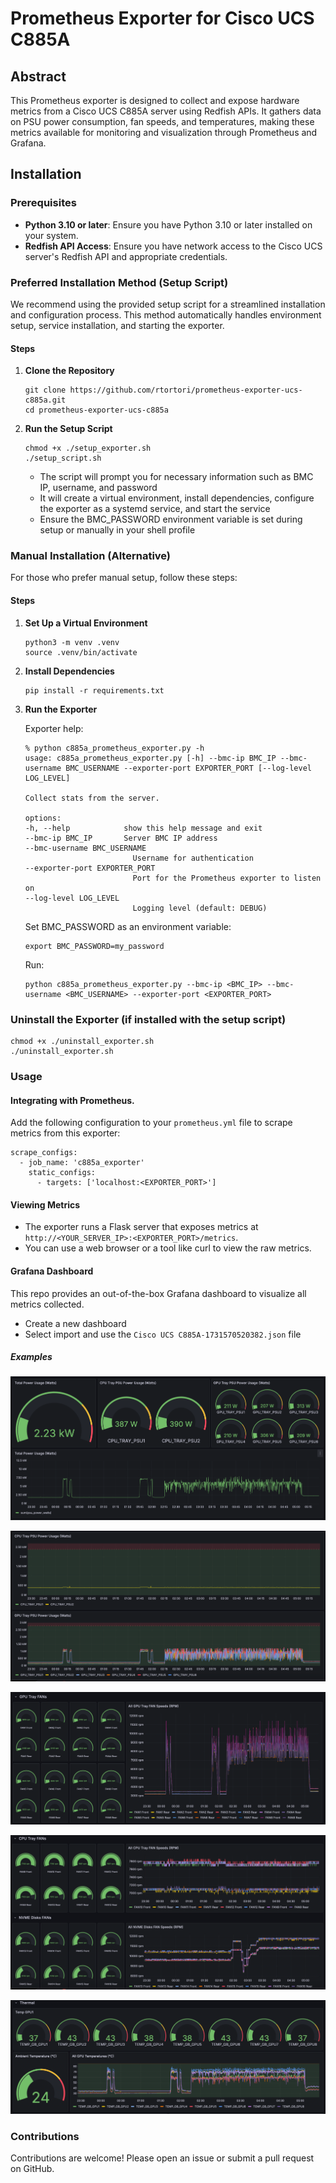 # Prometheus Exporter for Cisco UCS C885A

## Abstract

This Prometheus exporter is designed to collect and expose hardware metrics from a Cisco UCS C885A server using Redfish APIs. It gathers data on PSU power consumption, fan speeds, and temperatures, making these metrics available for monitoring and visualization through Prometheus and Grafana.

## Installation

### Prerequisites

- **Python 3.10 or later**: Ensure you have Python 3.10 or later installed on your system.
- **Redfish API Access**: Ensure you have network access to the Cisco UCS server's Redfish API and appropriate credentials.

### Preferred Installation Method (Setup Script)

We recommend using the provided setup script for a streamlined installation and configuration process. This method automatically handles environment setup, service installation, and starting the exporter.

#### Steps

1. **Clone the Repository**

    ```
    git clone https://github.com/rtortori/prometheus-exporter-ucs-c885a.git
    cd prometheus-exporter-ucs-c885a
    ```

2. **Run the Setup Script**

    ```
    chmod +x ./setup_exporter.sh
    ./setup_script.sh
    ```

    - The script will prompt you for necessary information such as BMC IP, username, and password
    - It will create a virtual environment, install dependencies, configure the exporter as a systemd service, and start the service
    - Ensure the BMC_PASSWORD environment variable is set during setup or manually in your shell profile


### Manual Installation (Alternative)

For those who prefer manual setup, follow these steps:

#### Steps

1. **Set Up a Virtual Environment**

    ```
    python3 -m venv .venv
    source .venv/bin/activate
    ```

2. **Install Dependencies**

    ```
    pip install -r requirements.txt
    ```

3. **Run the Exporter**

    Exporter help:

    ```
    % python c885a_prometheus_exporter.py -h
    usage: c885a_prometheus_exporter.py [-h] --bmc-ip BMC_IP --bmc-username BMC_USERNAME --exporter-port EXPORTER_PORT [--log-level LOG_LEVEL]

    Collect stats from the server.

    options:
    -h, --help            show this help message and exit
    --bmc-ip BMC_IP       Server BMC IP address
    --bmc-username BMC_USERNAME
                            Username for authentication
    --exporter-port EXPORTER_PORT
                            Port for the Prometheus exporter to listen on
    --log-level LOG_LEVEL
                            Logging level (default: DEBUG)
    ```

    Set BMC_PASSWORD as an environment variable:

    ```
    export BMC_PASSWORD=my_password
    ```

    Run:

    ```
    python c885a_prometheus_exporter.py --bmc-ip <BMC_IP> --bmc-username <BMC_USERNAME> --exporter-port <EXPORTER_PORT>
    ```


### Uninstall the Exporter (if installed with the setup script)

```
chmod +x ./uninstall_exporter.sh
./uninstall_exporter.sh
```

### Usage

#### Integrating with Prometheus.

Add the following configuration to your `prometheus.yml` file to scrape metrics from this exporter:

```
scrape_configs:
  - job_name: 'c885a_exporter'
    static_configs:
      - targets: ['localhost:<EXPORTER_PORT>']
```

#### Viewing Metrics

- The exporter runs a Flask server that exposes metrics at `http://<YOUR_SERVER_IP>:<EXPORTER_PORT>/metrics`.
- You can use a web browser or a tool like curl to view the raw metrics.


#### Grafana Dashboard

This repo provides an out-of-the-box Grafana dashboard to visualize all metrics collected.

- Create a new dashboard 
- Select import and use the `Cisco UCS C885A-1731570520382.json` file

##### Examples

![Power Consumption](images/power1.png)

![Power Consumption](images/power2.png)

![Power Consumption](images/fans1.png)

![Power Consumption](images/fans2.png)

![Power Consumption](images/thermal1.png)

### Contributions

Contributions are welcome! Please open an issue or submit a pull request on GitHub.